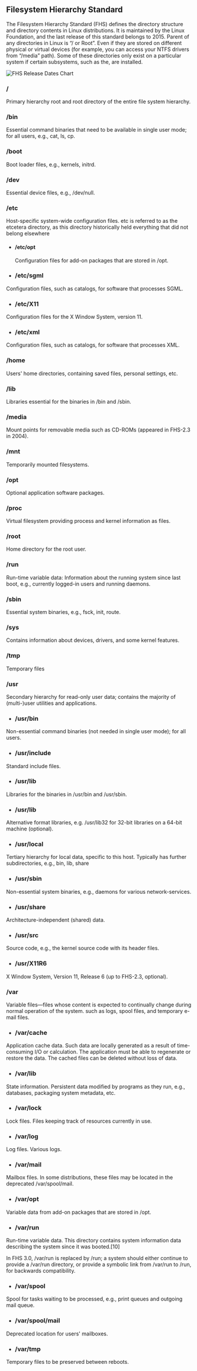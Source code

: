 ## Filesystem Hierarchy Standard

The Filesystem Hierarchy Standard (FHS) defines the directory structure and directory contents in Linux distributions. It is maintained by the Linux Foundation, and the last release of this standard belongs to 2015.
Parent of any directories in Linux is “/ or Root”. Even if they are stored on different physical or virtual devices (for example, you can access your NTFS drivers from “/media” path).
Some of these directories only exist on a particular system if certain subsystems, such as the, are installed.

![FHS Release Dates Chart](https://github.com/AlirezaAZ/Linux-Tutorial/blob/master/basic-commands/1/chart.png)

### /
Primary hierarchy root and root directory of the entire file system hierarchy.

### /bin
Essential command binaries that need to be available in single user mode;
for all users, e.g., cat, ls, cp.

### /boot
Boot loader files, e.g., kernels, initrd.

### /dev
Essential device files, e.g., /dev/null.

### /etc
Host-specific system-wide configuration files.
etc is referred to as the etcetera directory, as this directory historically held everything that did not belong elsewhere
  * #### /etc/opt
    Configuration files for add-on packages that are stored in /opt.

  * ### /etc/sgml
  Configuration files, such as catalogs, for software that processes SGML.
  * ### /etc/X11
  Configuration files for the X Window System, version 11.
  * ### /etc/xml
  Configuration files, such as catalogs, for software that processes XML.



### /home
Users' home directories, containing saved files, personal settings, etc.

### /lib
Libraries essential for the binaries in /bin and /sbin.

### /media
Mount points for removable media such as CD-ROMs (appeared in FHS-2.3 in 2004).

### /mnt
Temporarily mounted filesystems.

### /opt
Optional application software packages.

### /proc
Virtual filesystem providing process and kernel information as files.

### /root
Home directory for the root user.

### /run
Run-time variable data: Information about the running system since last boot,
e.g., currently logged-in users and running daemons.
### /sbin
Essential system binaries, e.g., fsck, init, route.

### /sys
Contains information about devices, drivers, and some kernel features.

### /tmp
Temporary files

### /usr
Secondary hierarchy for read-only user data; contains the majority of (multi-)user utilities and applications.

  * ### /usr/bin

  Non-essential command binaries (not needed in single user mode); for all users.

  * ### /usr/include
  Standard include files.
  * ### /usr/lib
  Libraries for the binaries in /usr/bin and /usr/sbin.
  * ### /usr/lib<qual>

  Alternative format libraries, e.g. /usr/lib32 for 32-bit libraries on a 64-bit machine (optional).

  * ### /usr/local

  Tertiary hierarchy for local data, specific to this host. Typically has further subdirectories, e.g., bin, lib, share
  * ### /usr/sbin

  Non-essential system binaries, e.g., daemons for various network-services.

  * ### /usr/share
  Architecture-independent (shared) data.
  * ### /usr/src

  Source code, e.g., the kernel source code with its header files.

  * ### /usr/X11R6

  X Window System, Version 11, Release 6 (up to FHS-2.3, optional).



### /var
Variable files—files whose content is expected to continually change during normal operation of the system.
such as logs, spool files, and temporary e-mail files.

  * ### /var/cache

  Application cache data. Such data are locally generated as a result of time-consuming I/O or calculation. The application must be able to regenerate or restore the data. The cached files can be deleted without loss of data.

  * ### /var/lib

  State information. Persistent data modified by programs as they run, e.g., databases, packaging system metadata, etc.

  * ### /var/lock

  Lock files. Files keeping track of resources currently in use.

  * ### /var/log

  Log files. Various logs.

  * ### /var/mail

  Mailbox files. In some distributions, these files may be located in the deprecated /var/spool/mail.

  * ### /var/opt
  Variable data from add-on packages that are stored in /opt.
  * ### /var/run
  Run-time variable data. This directory contains system information data describing the system since it was booted.[10]

  In FHS 3.0, /var/run is replaced by /run; a system should either continue to provide a /var/run directory, or provide a symbolic link from /var/run to /run, for backwards compatibility.

  * ### /var/spool

  Spool for tasks waiting to be processed, e.g., print queues and outgoing mail queue.

  * ### /var/spool/mail
  Deprecated location for users' mailboxes.
  * ### /var/tmp

  Temporary files to be preserved between reboots.

